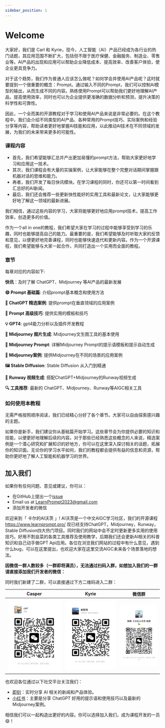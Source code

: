 ```yaml
---
sidebar_position: 1
---
```

# Welcome

大家好，我们是 Carl 和 Kyrie，现今，人工智能（AI）产品已经成为各行业的热门话题，其应用范围不断扩大，包括但不限于医疗保健、金融服务、制造业、零售业等。AI产品的出现和应用可以帮助企业降低成本、提高效率、改善客户体验，使企业更具竞争力。

对于这个趋势，我们作为普通人应该怎么做呢？如何学会并使用AI产品呢？这时就要提到一个很重要的概念：Prompt。通过输入不同的Prompt，我们可以控制AI模型的输出，从而生成不同的内容。熟练使用Prompt可以帮助我们更好地理解AI产品，提高使用效率，同时也可以为企业提供更准确的数据分析和预测，提升决策的科学性和可靠性。

因此，一个全而美的开源教程对于学习和使用AI产品来说是非常必要的。在这个教程中，我们会介绍不同类型的AI产品、各种常用的Prompt技巧、实际案例和经验分享等内容，帮助读者更好地掌握AI技能和应用，以此推动AI技术在不同领域的发展，为我们的未来带来更多的可能性。

### 课程内容

- 首先，我们希望能够汇总并产出更加易懂的prompt方法，帮助大家更好地学习和应用这一技术。
- 其次，我们课程会有大量的实操案例，让大家能够在整个完整对话期间掌握跟机器对话的思维和能力。
- 再者，我们开发了每日快讯模块。在学习课程的同时，你还可以第一时间看到汇总好的AI新闻。
- 最后，我们还会推荐一些更新快性能好的实用工具和最新论文，让大家能够更好地了解这一领域的最新进展。

我们相信，通过这些内容的学习，大家将能够更好地应用prompt技术，提高工作效率，创造更多的价值。

作为一个all in one的教程，我们希望大家在学习的过程中能够享受到学习的乐趣，同时也能够提高自己的能力。最重要的是，我们希望能够及时听取大家的反馈和意见，以便更好地完善课程，同时也能够快速迭代和更新内容。作为一个开源课程，我们希望能够与大家一起合作，共同打造出一个实用而全面的教程。

### 章节

每章对应的内容如下:

**快讯**：及时了解 ChatGPT、Midjourney 等AI产品的最新发展

**😄 Prompt 基础篇**: 介绍prompt基本概念和使用方法

**📝 ChatGPT 精选案例**: 提供prompt在垂直领域的应用案例

**💪 Prompt 高级技巧**: 提供实用的模板和技巧

**💡 GPT4**: gpt4能力分析以及插件开发教程

**🎨 Midjourney 图片生成**: Midjourney文生图工具的基本使用

**🤖 Midjourney Prompt**: 详解Midjourney Prompt的提示语模板和提示自动生成

**🌟 Midjourney案例**: 提供Midjourney在不同的场景的应用案例

**🖼️ Stable Diffusion**: Stable Diffusion 从入门到精通 

**🎥 Runway 视频生成**: 搭配ChatGPT+Midjourney的Runway视频生成

**🔍 工具推荐**: 最新的 ChatGPT、Midjourney、Runway等AIGC相关工具

### 如何使用本教程

无需严格按照顺序阅读，我们已经精心分好了各个章节。大家可以自由探索感兴趣的主题。

如果你是新手，我们建议你从基础篇开始学习。这些章节会为你提供必要的知识和技能，以便更好地理解后续的内容。对于那些已经熟悉这些概念的人来说，精选案例是一个潜心研究和扩展知识的好地方，你可以在这里深入探讨相关的话题，拓展你的知识面。无论你的学习水平如何，我们的教程都会提供有益的信息和资源，帮助你更好地了解人工智能和机器学习的世界。

## 加入我们

如果你有任何问题、意见或建议，你可以：
  - 在GitHub上提出一个[issue](https://github.com/LearnPrompt/LearnPrompt/issues)
  - Email us at [LearnPrompt2023@gmail.com](mailto:LearnPrompt2023@gmail.com)
  - 添加开发者的微信

欢迎来到「 卡尔的AI沃茨 」!
AI沃茨是一个中文AIGC学习社区，我们的开源课程 https://www.learnprompt.pro/ 现已经支持ChatGPT，Midjourney，Runway，Stable Diffusion四大热门项目。同时我们的网站中会不定时更新更多实用的使用技巧，好用不割韭菜的各类工具推荐及使用教学，后期我们还会更新AI相关的科普知识和自己动手做GPT Api应用。各位在浏览我们网站的过程中有什么意见，遇到什么bug，可以在这里提出，也欢迎大家在这里交流AIGC未来各个场景落地的想法。

**因微信一群人数较多（一群即将满员），无法通过扫码入群，如想加入我们的一群请直接添加我们开发者的微信：**

同时我们新建了二群，可以直接通过下方二维码进入二群：

|Casper|Kyrie | 微信群 |
|--|--|--|
|![Casper](../static/img/Carl.jpg) |![Kyrie](../static/img/Kyrie.jpg) |![Group](../static/img/group3.jpg) |

也欢迎各位通过以下社交平台关注我们：
* [即刻](https://okjk.co/vVERU6)：实时分享 AI 相关的新闻和产品体验。
* [小红书](https://www.xiaohongshu.com/user/profile/5b003bce11be10430bf33433?xhsshare=CopyLink&appuid=5b003bce11be10430bf33433&apptime=1682993929)：主要是分享 ChatGPT 好用的提示语和使用技巧以及最新的Midjourney案例。

相信我们可以一起构造出更好的内容。你可以选择加入我们，成为课程开发的一员😄！ 

